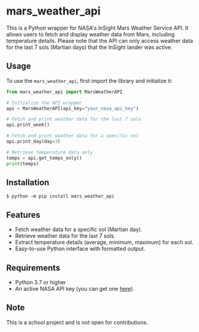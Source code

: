 # mars_weather_api

This is a Python wrapper for NASA's InSight Mars Weather Service API. It allows users to fetch and display weather data from Mars, including temperature details. Please note that the API can only access weather data for the last 7 sols (Martian days) that the InSight lander was active.

## Usage

To use the `mars_weather_api`, first import the library and initialize it:

```python
from mars_weather_api import MarsWeatherAPI

# Initialize the API wrapper
api = MarsWeatherAPI(api_key="your_nasa_api_key")

# Fetch and print weather data for the last 7 sols
api.print_week()

# Fetch and print weather data for a specific sol
api.print_day(day=3)

# Retrieve temperature data only
temps = api.get_temps_only()
print(temps)
```

## Installation

```shell
$ python -m pip install mars_weather_api
```

## Features

- Fetch weather data for a specific sol (Martian day).
- Retrieve weather data for the last 7 sols.
- Extract temperature details (average, minimum, maximum) for each sol.
- Easy-to-use Python interface with formatted output.

## Requirements

- Python 3.7 or higher
- An active NASA API key (you can get one [here](https://api.nasa.gov/)).

## Note

This is a school project and is not open for contributions.
